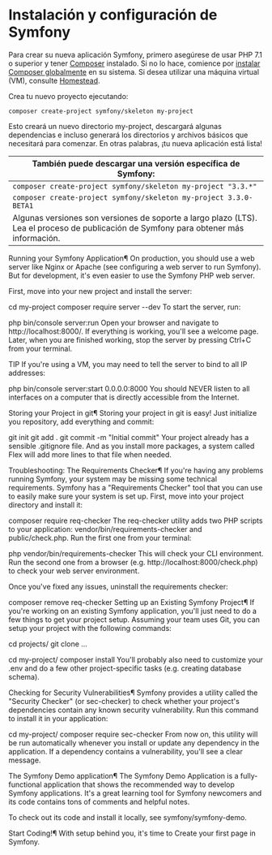 Instalación y configuración de Symfony
=======================================

Para crear su nueva aplicación Symfony, primero asegúrese de usar PHP 7.1 o superior y tener [Composer](https://getcomposer.org/) instalado. Si no lo hace, comience por [instalar Composer globalmente](https://symfony.com/doc/current/setup/composer.html) en su sistema. Si desea utilizar una máquina virtual (VM), consulte [Homestead](https://symfony.com/doc/current/setup/homestead.html).

Crea tu nuevo proyecto ejecutando:

`composer create-project symfony/skeleton my-project`

Esto creará un nuevo directorio my-project, descargará algunas dependencias e incluso generará los directorios y archivos básicos que necesitará para comenzar. En otras palabras, ¡tu nueva aplicación está lista!

| También puede descargar una versión específica de Symfony:                                                    |
|---------------------------------------------------------------------------------------------------------------|
| `composer create-project symfony/skeleton my-project "3.3.*" `                                                |
| `composer create-project symfony/skeleton my-project 3.3.0-BETA1`                                             |
| Algunas versiones son versiones de soporte a largo plazo (LTS). Lea el proceso de publicación de Symfony para obtener más información. |

Running your Symfony Application¶
On production, you should use a web server like Nginx or Apache (see configuring a web server to run Symfony). But for development, it's even easier to use the Symfony PHP web server.

First, move into your new project and install the server:

cd my-project
composer require server --dev
To start the server, run:

 php bin/console server:run
Open your browser and navigate to http://localhost:8000/. If everything is working, you'll see a welcome page. Later, when you are finished working, stop the server by pressing Ctrl+C from your terminal.

TIP
If you're using a VM, you may need to tell the server to bind to all IP addresses:

 php bin/console server:start 0.0.0.0:8000
You should NEVER listen to all interfaces on a computer that is directly accessible from the Internet.

Storing your Project in git¶
Storing your project in git is easy! Just initialize you repository, add everything and commit:

 git init
 git add .
 git commit -m "Initial commit"
Your project already has a sensible .gitignore file. And as you install more packages, a system called Flex will add more lines to that file when needed.

Troubleshooting: The Requirements Checker¶
If you're having any problems running Symfony, your system may be missing some technical requirements. Symfony has a "Requirements Checker" tool that you can use to easily make sure your system is set up. First, move into your project directory and install it:

 composer require req-checker
The req-checker utility adds two PHP scripts to your application: vendor/bin/requirements-checker and  public/check.php. Run the first one from your terminal:

php vendor/bin/requirements-checker
This will check your CLI environment. Run the second one from a browser (e.g. http://localhost:8000/check.php) to check your web server environment.

Once you've fixed any issues, uninstall the requirements checker:

 composer remove req-checker
Setting up an Existing Symfony Project¶
If you're working on an existing Symfony application, you'll just need to do a few things to get your project setup. Assuming your team uses Git, you can setup your project with the following commands:


 cd projects/
 git clone ...


 cd my-project/
 composer install
You'll probably also need to customize your .env and do a few other project-specific tasks (e.g. creating database schema).

Checking for Security Vulnerabilities¶
Symfony provides a utility called the "Security Checker" (or sec-checker) to check whether your project's dependencies contain any known security vulnerability. Run this command to install it in your application:

 cd my-project/
 composer require sec-checker
From now on, this utility will be run automatically whenever you install or update any dependency in the application. If a dependency contains a vulnerability, you'll see a clear message.

The Symfony Demo application¶
The Symfony Demo Application is a fully-functional application that shows the recommended way to develop Symfony applications. It's a great learning tool for Symfony newcomers and its code contains tons of comments and helpful notes.

To check out its code and install it locally, see symfony/symfony-demo.

Start Coding!¶
With setup behind you, it's time to Create your first page in Symfony.